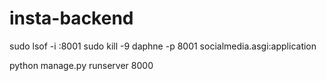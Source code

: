 # insta-backend

sudo lsof -i :8001
sudo kill -9 <pid>
daphne -p 8001 socialmedia.asgi:application


python manage.py runserver 8000